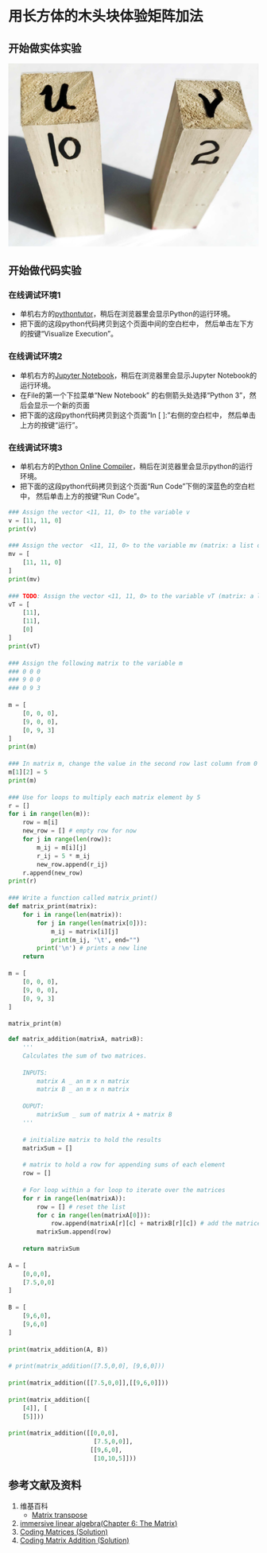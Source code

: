 # 用长方体的木头块体验矩阵加法

## 开始做实体实验

![](/images/线性代数/矩阵/用长方体的木头块体验矩阵加法/1a1.jpg)

## 开始做代码实验

### 在线调试环境1

- 单机右方的[pythontutor](https://pythontutor.com/visualize.html#mode=edit)，稍后在浏览器里会显示Python的运行环境。
- 把下面的这段python代码拷贝到这个页面中间的空白栏中， 然后单击左下方的按键“Visualize Execution”。

### 在线调试环境2

- 单机右方的[Jupyter Notebook](https://mybinder.org/v2/gh/ipython/ipython-in-depth/master?filepath=binder/Index.ipynb)，稍后在浏览器里会显示Jupyter Notebook的运行环境。
- 在File的第一个下拉菜单“New Notebook” 的右侧箭头处选择“Python 3”，然后会显示一个新的页面
- 把下面的这段python代码拷贝到这个页面“In [ ]:”右侧的空白栏中， 然后单击上方的按键“运行”。

### 在线调试环境3

- 单机右方的[Python Online Compiler](https://www.alphacodingskills.com/compile-python-online.php)，稍后在浏览器里会显示python的运行环境。
- 把下面的这段python代码拷贝到这个页面“Run Code”下侧的深蓝色的空白栏中， 然后单击上方的按键“Run Code”。

```python
### Assign the vector <11, 11, 0> to the variable v
v = [11, 11, 0]
print(v)

### Assign the vector  <11, 11, 0> to the variable mv (matrix: a list of lists). 
mv = [
    [11, 11, 0]
]
print(mv)

### TODO: Assign the vector <11, 11, 0> to the variable vT (matrix: a list of lists).
vT = [
    [11],
    [11],
    [0]
]
print(vT)

### Assign the following matrix to the variable m
### 0 0 0 
### 9 0 0
### 0 9 3

m = [
    [0, 0, 0],
    [9, 0, 0],
    [0, 9, 3]
]
print(m)

### In matrix m, change the value in the second row last column from 0 to 5
m[1][2] = 5
print(m)

### Use for loops to multiply each matrix element by 5
r = []
for i in range(len(m)):
    row = m[i]
    new_row = [] # empty row for now
    for j in range(len(row)):
        m_ij = m[i][j]
        r_ij = 5 * m_ij
        new_row.append(r_ij)
    r.append(new_row)
print(r)

### Write a function called matrix_print() 
def matrix_print(matrix):
    for i in range(len(matrix)):
        for j in range(len(matrix[0])):
            m_ij = matrix[i][j]
            print(m_ij, '\t', end="")
        print('\n') # prints a new line
    return

m = [
    [0, 0, 0],
    [9, 0, 0],
    [0, 9, 3]
]

matrix_print(m)
```

```python
def matrix_addition(matrixA, matrixB):
    '''
    Calculates the sum of two matrices.
    
    INPUTS:
        matrix A _ an m x n matrix
        matrix B _ an m x n matrix
    
    OUPUT:
        matrixSum _ sum of matrix A + matrix B
    '''

    # initialize matrix to hold the results
    matrixSum = []
    
    # matrix to hold a row for appending sums of each element
    row = []
    
    # For loop within a for loop to iterate over the matrices
    for r in range(len(matrixA)):
        row = [] # reset the list
        for c in range(len(matrixA[0])):
            row.append(matrixA[r][c] + matrixB[r][c]) # add the matrices
        matrixSum.append(row)
    
    return matrixSum

A = [
    [0,0,0],
    [7.5,0,0]
]

B = [
    [9,6,0],
    [9,6,0]
]

print(matrix_addition(A, B))

# print(matrix_addition([7.5,0,0], [9,6,0]))

print(matrix_addition([[7.5,0,0]],[[9,6,0]]))

print(matrix_addition([
    [4]], [
    [5]]))
    
print(matrix_addition([[0,0,0], 
                        [7.5,0,0]], 
                       [[9,6,0], 
                        [10,10,5]]))
```

## 参考文献及资料

1. 维基百科
	- [Matrix transpose](https://en.wikipedia.org/wiki/Transpose) 
2. [immersive linear algebra(Chapter 6: The Matrix)](http://immersivemath.com/ila/ch06_matrices/ch06.html)
3. [Coding Matrices (Solution)](https://classroom.udacity.com/courses/ud953/lessons/4632564251/concepts/b135d1f5-04e4-4e63-bed8-cf3b0a2849e9)
3. [Coding Matrix Addition (Solution)](https://classroom.udacity.com/courses/ud953/lessons/4632564251/concepts/873b4c43-91ff-40ba-885c-96e6bed65afd)
